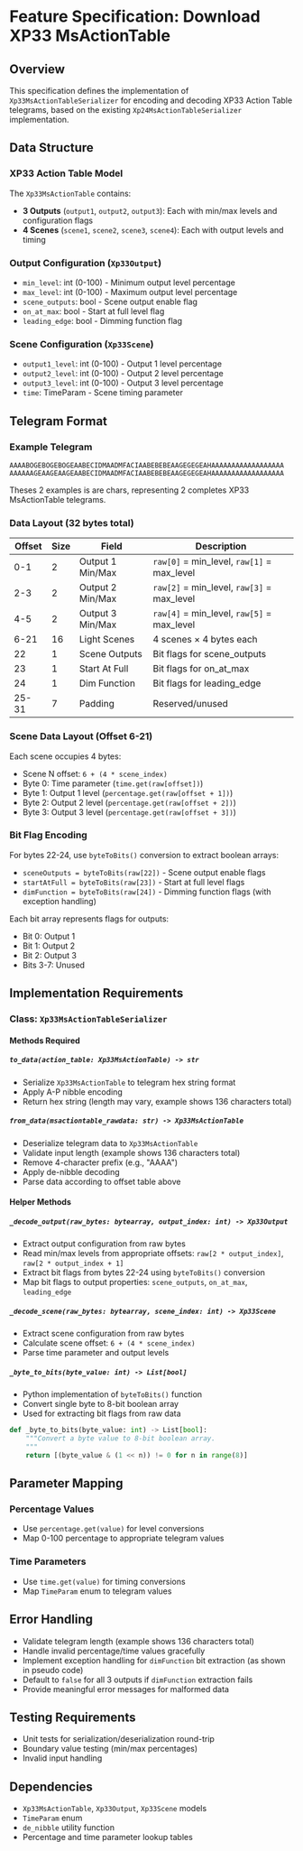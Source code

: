 # Feature Specification: Download XP33 MsActionTable

## Overview
This specification defines the implementation of `Xp33MsActionTableSerializer` for encoding and decoding XP33 Action Table telegrams, based on the existing `Xp24MsActionTableSerializer` implementation.

## Data Structure

### XP33 Action Table Model
The `Xp33MsActionTable` contains:
- **3 Outputs** (`output1`, `output2`, `output3`): Each with min/max levels and configuration flags
- **4 Scenes** (`scene1`, `scene2`, `scene3`, `scene4`): Each with output levels and timing

### Output Configuration (`Xp33Output`)
- `min_level`: int (0-100) - Minimum output level percentage
- `max_level`: int (0-100) - Maximum output level percentage
- `scene_outputs`: bool - Scene output enable flag
- `on_at_max`: bool - Start at full level flag
- `leading_edge`: bool - Dimming function flag

### Scene Configuration (`Xp33Scene`)
- `output1_level`: int (0-100) - Output 1 level percentage
- `output2_level`: int (0-100) - Output 2 level percentage
- `output3_level`: int (0-100) - Output 3 level percentage
- `time`: TimeParam - Scene timing parameter

## Telegram Format

### Example Telegram
```
AAAABOGEBOGEBOGEAABECIDMAADMFACIAABEBEBEAAGEGEGEAHAAAAAAAAAAAAAAAAAA
AAAAAAGEAAGEAAGEAABECIDMAADMFACIAABEBEBEAAGEGEGEAHAAAAAAAAAAAAAAAAAA
```
Theses 2 examples is are chars, representing 2 completes XP33 MsActionTable telegrams.

### Data Layout (32 bytes total)

| Offset | Size | Field | Description |
|--------|------|-------|-------------|
| 0-1    | 2    | Output 1 Min/Max | `raw[0]` = min_level, `raw[1]` = max_level |
| 2-3    | 2    | Output 2 Min/Max | `raw[2]` = min_level, `raw[3]` = max_level |
| 4-5    | 2    | Output 3 Min/Max | `raw[4]` = min_level, `raw[5]` = max_level |
| 6-21   | 16   | Light Scenes | 4 scenes × 4 bytes each |
| 22     | 1    | Scene Outputs | Bit flags for scene_outputs |
| 23     | 1    | Start At Full | Bit flags for on_at_max |
| 24     | 1    | Dim Function | Bit flags for leading_edge |
| 25-31  | 7    | Padding | Reserved/unused |

### Scene Data Layout (Offset 6-21)
Each scene occupies 4 bytes:
- Scene N offset: `6 + (4 * scene_index)`
- Byte 0: Time parameter (`time.get(raw[offset])`)
- Byte 1: Output 1 level (`percentage.get(raw[offset + 1])`)
- Byte 2: Output 2 level (`percentage.get(raw[offset + 2])`)
- Byte 3: Output 3 level (`percentage.get(raw[offset + 3])`)

### Bit Flag Encoding
For bytes 22-24, use `byteToBits()` conversion to extract boolean arrays:
- `sceneOutputs = byteToBits(raw[22])` - Scene output enable flags
- `startAtFull = byteToBits(raw[23])` - Start at full level flags
- `dimFunction = byteToBits(raw[24])` - Dimming function flags (with exception handling)

Each bit array represents flags for outputs:
- Bit 0: Output 1
- Bit 1: Output 2
- Bit 2: Output 3
- Bits 3-7: Unused

## Implementation Requirements

### Class: `Xp33MsActionTableSerializer`

#### Methods Required

##### `to_data(action_table: Xp33MsActionTable) -> str`
- Serialize `Xp33MsActionTable` to telegram hex string format
- Apply A-P nibble encoding
- Return hex string (length may vary, example shows 136 characters total)

##### `from_data(msactiontable_rawdata: str) -> Xp33MsActionTable`
- Deserialize telegram data to `Xp33MsActionTable`
- Validate input length (example shows 136 characters total)
- Remove 4-character prefix (e.g., "AAAA")
- Apply de-nibble decoding
- Parse data according to offset table above

#### Helper Methods

##### `_decode_output(raw_bytes: bytearray, output_index: int) -> Xp33Output`
- Extract output configuration from raw bytes
- Read min/max levels from appropriate offsets: `raw[2 * output_index]`, `raw[2 * output_index + 1]`
- Extract bit flags from bytes 22-24 using `byteToBits()` conversion
- Map bit flags to output properties: `scene_outputs`, `on_at_max`, `leading_edge`

##### `_decode_scene(raw_bytes: bytearray, scene_index: int) -> Xp33Scene`
- Extract scene configuration from raw bytes
- Calculate scene offset: `6 + (4 * scene_index)`
- Parse time parameter and output levels

##### `_byte_to_bits(byte_value: int) -> List[bool]`
- Python implementation of `byteToBits()` function
- Convert single byte to 8-bit boolean array
- Used for extracting bit flags from raw data

```python
def _byte_to_bits(byte_value: int) -> List[bool]:
    """Convert a byte value to 8-bit boolean array.
    """
    return [(byte_value & (1 << n)) != 0 for n in range(8)]
```

## Parameter Mapping

### Percentage Values
- Use `percentage.get(value)` for level conversions
- Map 0-100 percentage to appropriate telegram values

### Time Parameters
- Use `time.get(value)` for timing conversions
- Map `TimeParam` enum to telegram values

## Error Handling
- Validate telegram length (example shows 136 characters total)
- Handle invalid percentage/time values gracefully
- Implement exception handling for `dimFunction` bit extraction (as shown in pseudo code)
- Default to `false` for all 3 outputs if `dimFunction` extraction fails
- Provide meaningful error messages for malformed data

## Testing Requirements
- Unit tests for serialization/deserialization round-trip
- Boundary value testing (min/max percentages)
- Invalid input handling

## Dependencies
- `Xp33MsActionTable`, `Xp33Output`, `Xp33Scene` models
- `TimeParam` enum
- `de_nibble` utility function
- Percentage and time parameter lookup tables